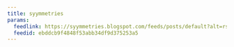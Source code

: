 ```yaml
---
title: syymmetries
params:
  feedlink: https://syymmetries.blogspot.com/feeds/posts/default?alt=rss
  feedid: ebddcb9f4848f53abb34df9d375253a5
---
```

